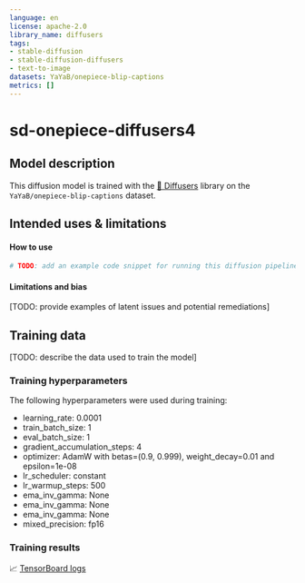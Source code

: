 ```yaml
---
language: en
license: apache-2.0
library_name: diffusers
tags:
- stable-diffusion
- stable-diffusion-diffusers
- text-to-image
datasets: YaYaB/onepiece-blip-captions
metrics: []
---
```


<!-- This model card has been generated automatically according to the information the training script had access to. You
should probably proofread and complete it, then remove this comment. -->

# sd-onepiece-diffusers4

## Model description

This diffusion model is trained with the [🤗 Diffusers](https://github.com/huggingface/diffusers) library 
on the `YaYaB/onepiece-blip-captions` dataset.

## Intended uses & limitations

#### How to use

```python
# TODO: add an example code snippet for running this diffusion pipeline
```

#### Limitations and bias

[TODO: provide examples of latent issues and potential remediations]

## Training data

[TODO: describe the data used to train the model]

### Training hyperparameters

The following hyperparameters were used during training:
- learning_rate: 0.0001
- train_batch_size: 1
- eval_batch_size: 1
- gradient_accumulation_steps: 4
- optimizer: AdamW with betas=(0.9, 0.999), weight_decay=0.01 and epsilon=1e-08
- lr_scheduler: constant
- lr_warmup_steps: 500
- ema_inv_gamma: None
- ema_inv_gamma: None
- ema_inv_gamma: None
- mixed_precision: fp16

### Training results

📈 [TensorBoard logs](https://huggingface.co/YaYaB/sd-onepiece-diffusers4/tensorboard?#scalars)

